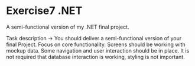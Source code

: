 # Exercise7 .NET
A semi-functional version of my .NET final project.

Task description -> You should deliver a semi-functional version of your final Project. Focus on core functionality. Screens should be working with mockup data. Some navigation and user interaction should be in place. It is not required that database interaction is working, styling is not important.
